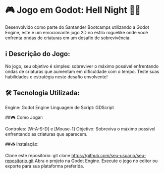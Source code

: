 # 🎮 Jogo em Godot: Hell Night 🧛‍♂️

Desenvolvido como parte do Santander Bootcamps utilizando a Godot Engine, este é um emocionante jogo 2D no estilo roguelike onde você enfrenta ondas de criaturas em um desafio de sobrevivência.

## ℹ️ Descrição do Jogo:
No jogo, seu objetivo é simples: sobreviver o máximo possível enfrentando ondas de criaturas que aumentam em dificuldade com o tempo. Teste suas habilidades e estratégia neste desafio envolvente!

## 🛠️ Tecnologia Utilizada:

Engine: Godot Engine
Linguagem de Script: GDScript

##🎮 Como Jogar:

Controles: [W-A-S-D] e [Mouse-1]
Objetivo: Sobreviva o máximo possível enfrentando as criaturas que aparecem.

##📥 Instalação:

Clone este repositório: git clone https://github.com/seu-usuario/seu-repositorio.git
Abra o projeto na Godot Engine.
Execute o jogo no editor ou exporte para sua plataforma preferida.
